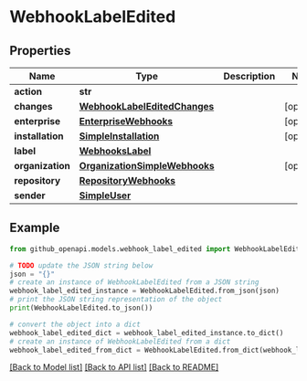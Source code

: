 # WebhookLabelEdited


## Properties

Name | Type | Description | Notes
------------ | ------------- | ------------- | -------------
**action** | **str** |  | 
**changes** | [**WebhookLabelEditedChanges**](WebhookLabelEditedChanges.md) |  | [optional] 
**enterprise** | [**EnterpriseWebhooks**](EnterpriseWebhooks.md) |  | [optional] 
**installation** | [**SimpleInstallation**](SimpleInstallation.md) |  | [optional] 
**label** | [**WebhooksLabel**](WebhooksLabel.md) |  | 
**organization** | [**OrganizationSimpleWebhooks**](OrganizationSimpleWebhooks.md) |  | [optional] 
**repository** | [**RepositoryWebhooks**](RepositoryWebhooks.md) |  | 
**sender** | [**SimpleUser**](SimpleUser.md) |  | 

## Example

```python
from github_openapi.models.webhook_label_edited import WebhookLabelEdited

# TODO update the JSON string below
json = "{}"
# create an instance of WebhookLabelEdited from a JSON string
webhook_label_edited_instance = WebhookLabelEdited.from_json(json)
# print the JSON string representation of the object
print(WebhookLabelEdited.to_json())

# convert the object into a dict
webhook_label_edited_dict = webhook_label_edited_instance.to_dict()
# create an instance of WebhookLabelEdited from a dict
webhook_label_edited_from_dict = WebhookLabelEdited.from_dict(webhook_label_edited_dict)
```
[[Back to Model list]](../README.md#documentation-for-models) [[Back to API list]](../README.md#documentation-for-api-endpoints) [[Back to README]](../README.md)


